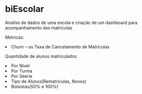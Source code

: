# biEscolar
Analise de dados de uma escola e criação de um dashboard para acompanhamento das matrículas

Metricas:
 <li> Churn – ou Taxa de Cancelamento de Matrículas </li> 
 


Quantidade de alunos matriculados<br>
 <li>  Por Nível </li> 
 <li>  Por Turma </li> 
 <li>  Por Séerie </li> 
 <li>  Tipo de Alunos(Rematriculas, Novos)</li> 
 <li>  Bolsistas(50% e 100%)</li> 
  
